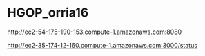 # HGOP_orria16

http://ec2-54-175-190-153.compute-1.amazonaws.com:8080

http://ec2-35-174-12-160.compute-1.amazonaws.com:3000/status

